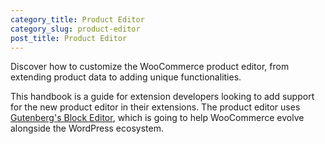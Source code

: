 ```yaml
---
category_title: Product Editor
category_slug: product-editor
post_title: Product Editor
---
```


Discover how to customize the WooCommerce product editor, from extending product data to adding unique functionalities.

This handbook is a guide for extension developers looking to add support for the new product editor in their extensions. The product editor uses [Gutenberg's Block Editor](https://github.com/WordPress/gutenberg/tree/trunk/packages/block-editor), which is going to help WooCommerce evolve alongside the WordPress ecosystem.